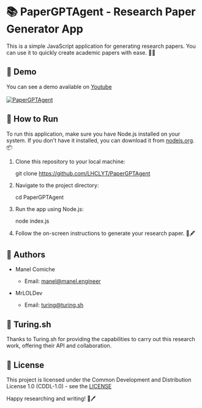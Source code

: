 # 📚 PaperGPTAgent - Research Paper Generator App

This is a simple JavaScript application for generating research papers. You can use it to quickly create academic papers with ease. 📝✨

## 🎥 Demo
You can see a demo available on [Youtube](https://youtu.be/nLFAZhXpflQ/)
<br>
<br>
<a title="PaperGPTAgent" href="https://youtu.be/nLFAZhXpflQ/"><img src="https://i9.ytimg.com/vi_webp/nLFAZhXpflQ/mqdefault.webp?v=6518551e&sqp=CLyq4agG&rs=AOn4CLDUUzxJAm989xArylpJryD1MQzpJA" alt="PaperGPTAgent"/></a>

## 🚀 How to Run

To run this application, make sure you have Node.js installed on your system. If you don't have it installed, you can download it from [nodejs.org](https://nodejs.org/). 📦

1. Clone this repository to your local machine:

    git clone https://github.com/LHCLYT/PaperGPTAgent

2. Navigate to the project directory:

    cd PaperGPTAgent

3. Run the app using Node.js:

    node index.js

4. Follow the on-screen instructions to generate your research paper. 📄🖋️

## 👥 Authors
- Manel Comiche
    - Email: [manel@manel.engineer](mailto:hey@manel.engineer)

- MrLOLDev
    - Email: [turing@turing.sh](mailto:turing@turing.sh)

## 🤖 Turing.sh
Thanks to Turing.sh for providing the capabilities to carry out this research work, offering their API and collaboration.

## 📜 License
This project is licensed under the Common Development and Distribution License 1.0 (CDDL-1.0) - see the [LICENSE](LICENSE)

Happy researching and writing! 📃🖊️
